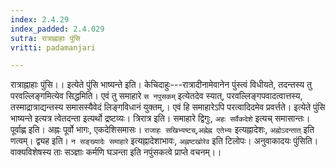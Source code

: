 ```yaml
---
index: 2.4.29
index_padded: 2.4.029
sutra: रात्राह्नाहाः पुंसि
vritti: padamanjari

---
```

रात्राह्नाहाः पुंसि।। इत्येते पुंसि भाष्यन्ते इति। केचिदाहुः---रात्रादीनामेवानेन पुंस्त्वं विधीयते, तदन्तस्य तु परवल्लिङ्गमित्येव सिद्धमिति। एवं तु समाहारे `स नपुसकम्` इत्येतदेव स्यात्, परवल्लिङ्गपवादत्वात्तस्य, तस्माद्रात्राद्यन्तस्य समासस्यैवेदं लिङ्गविधानं युक्तम्,। एवं हि समाहारेऽपि परत्वादिदमेव प्रवर्त्तते। इत्येते पुंसि भाष्यन्ते इत्यत्र त्वेतदन्ता इत्यर्थो द्रष्टव्यः। त्रिरात्र इति। समाहारे द्विगुः, `अहः सर्वैकदेशे` इत्यच् समासान्तः। पूर्वाह्ण इति। अह्नः पूर्वो भागः, एकदेशिसमासः। `राजाहः सखिभ्यष्टच्`,`अह्नेह्न एतेभ्यः` इत्यह्नादेशः, `अह्नोऽदन्तात्` इति णत्वम्। द्व्यह इति। `न सङ्ख्यादेः समाहारे` इत्यह्नादेशाभावः, `अह्नष्टखोरेव` इति टिलोपः।
अनुवाकादयः पुंसिति। वाक्यविशेषस्य ताः सञ्ज्ञाः कर्मणि घञन्ता इति नपुंसकत्वे प्राप्ते वचनम्।।